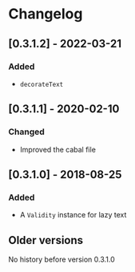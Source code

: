 # Changelog

## [0.3.1.2] - 2022-03-21

### Added

* `decorateText`

## [0.3.1.1] - 2020-02-10

### Changed

* Improved the cabal file

## [0.3.1.0] - 2018-08-25

### Added

* A `Validity` instance for lazy text

## Older versions

No history before version 0.3.1.0

